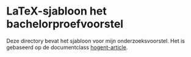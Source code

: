 # LaTeX-sjabloon het bachelorproefvoorstel

Deze directory bevat het sjabloon voor mijn onderzoeksvoorstel. 
Het is gebaseerd op de documentclass [hogent-article](https://github.com/HoGentTIN/latex-hogent-article).